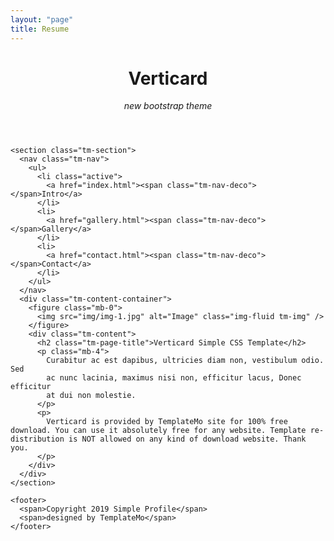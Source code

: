 ```yaml
---
layout: "page"
title: Resume
---
```



<html lang="en">

<head>
  <meta charset="UTF-8" />
  <meta name="viewport" content="width=device-width, initial-scale=1.0" />
  <meta http-equiv="X-UA-Compatible" content="ie=edge" />
  <title>VertiCard by TemplateMo</title>

  <link rel="stylesheet" href="https://fonts.googleapis.com/css?family=Open+Sans:400,600" />
  <link rel="stylesheet" href="css/bootstrap.min.css" />
  <link rel="stylesheet" href="css/templatemo-style.css" />
<!--
Verticard Template
https://templatemo.com/tm-533-verticard
-->
</head>

<body>
  <div class="tm-page-container mx-auto">
    <header class="tm-header text-center">
      <h1 class="tm-title text-uppercase">Verticard</h1>
      <p class="tm-primary-color"><i>new bootstrap theme</i></p>
    </header>

    <section class="tm-section">
      <nav class="tm-nav">
        <ul>
          <li class="active">
            <a href="index.html"><span class="tm-nav-deco"></span>Intro</a>
          </li>
          <li>
            <a href="gallery.html"><span class="tm-nav-deco"></span>Gallery</a>
          </li>
          <li>
            <a href="contact.html"><span class="tm-nav-deco"></span>Contact</a>
          </li>
        </ul>
      </nav>
      <div class="tm-content-container">
        <figure class="mb-0">
          <img src="img/img-1.jpg" alt="Image" class="img-fluid tm-img" />
        </figure>
        <div class="tm-content">
          <h2 class="tm-page-title">Verticard Simple CSS Template</h2>
          <p class="mb-4">
            Curabitur ac est dapibus, ultricies diam non, vestibulum odio. Sed
            ac nunc lacinia, maximus nisi non, efficitur lacus, Donec efficitur
            at dui non molestie.
          </p>
          <p>
            Verticard is provided by TemplateMo site for 100% free download. You can use it absolutely free for any website. Template re-distribution is NOT allowed on any kind of download website. Thank you.
          </p>
        </div>
      </div>
    </section>

    <footer>
      <span>Copyright 2019 Simple Profile</span>
      <span>designed by TemplateMo</span>
    </footer>
  </div>
</body>

</html>
